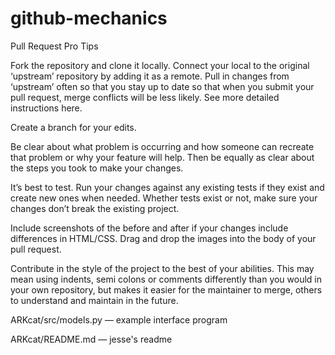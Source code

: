 # github-mechanics


Pull Request Pro Tips

Fork the repository and clone it locally. Connect your local to the original ‘upstream’ repository by adding it as a remote. Pull in changes from ‘upstream’ often so that you stay up to date so that when you submit your pull request, merge conflicts will be less likely. See more detailed instructions here.

Create a branch for your edits.

Be clear about what problem is occurring and how someone can recreate that problem or why your feature will help. Then be equally as clear about the steps you took to make your changes.

It’s best to test. Run your changes against any existing tests if they exist and create new ones when needed. Whether tests exist or not, make sure your changes don’t break the existing project.

Include screenshots of the before and after if your changes include differences in HTML/CSS. Drag and drop the images into the body of your pull request.

Contribute in the style of the project to the best of your abilities. This may mean using indents, semi colons or comments differently than you would in your own repository, but makes it easier for the maintainer to merge, others to understand and maintain in the future.


ARKcat/src/models.py — example interface program

ARKcat/README.md — jesse's readme

